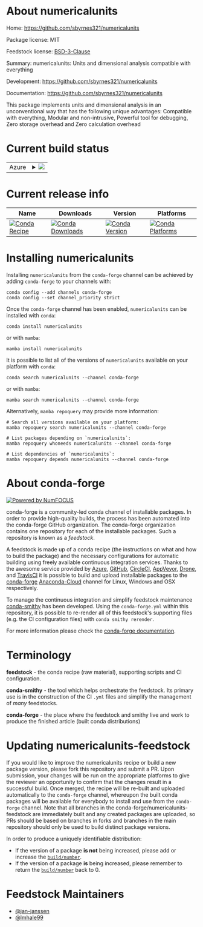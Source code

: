 About numericalunits
====================

Home: https://github.com/sbyrnes321/numericalunits

Package license: MIT

Feedstock license: [BSD-3-Clause](https://github.com/conda-forge/numericalunits-feedstock/blob/main/LICENSE.txt)

Summary: numericalunits: Units and dimensional analysis compatible with everything

Development: https://github.com/sbyrnes321/numericalunits

Documentation: https://github.com/sbyrnes321/numericalunits

This package implements units and dimensional analysis in an
unconventional way that has the following unique advantages:
Compatible with everything, Modular and non-intrusive,
Powerful tool for debugging, Zero storage overhead and
Zero calculation overhead


Current build status
====================


<table>
    
  <tr>
    <td>Azure</td>
    <td>
      <details>
        <summary>
          <a href="https://dev.azure.com/conda-forge/feedstock-builds/_build/latest?definitionId=8401&branchName=main">
            <img src="https://dev.azure.com/conda-forge/feedstock-builds/_apis/build/status/numericalunits-feedstock?branchName=main">
          </a>
        </summary>
        <table>
          <thead><tr><th>Variant</th><th>Status</th></tr></thead>
          <tbody><tr>
              <td>linux_64_python3.10.____cpython</td>
              <td>
                <a href="https://dev.azure.com/conda-forge/feedstock-builds/_build/latest?definitionId=8401&branchName=main">
                  <img src="https://dev.azure.com/conda-forge/feedstock-builds/_apis/build/status/numericalunits-feedstock?branchName=main&jobName=linux&configuration=linux_64_python3.10.____cpython" alt="variant">
                </a>
              </td>
            </tr><tr>
              <td>linux_64_python3.11.____cpython</td>
              <td>
                <a href="https://dev.azure.com/conda-forge/feedstock-builds/_build/latest?definitionId=8401&branchName=main">
                  <img src="https://dev.azure.com/conda-forge/feedstock-builds/_apis/build/status/numericalunits-feedstock?branchName=main&jobName=linux&configuration=linux_64_python3.11.____cpython" alt="variant">
                </a>
              </td>
            </tr><tr>
              <td>linux_64_python3.8.____73_pypy</td>
              <td>
                <a href="https://dev.azure.com/conda-forge/feedstock-builds/_build/latest?definitionId=8401&branchName=main">
                  <img src="https://dev.azure.com/conda-forge/feedstock-builds/_apis/build/status/numericalunits-feedstock?branchName=main&jobName=linux&configuration=linux_64_python3.8.____73_pypy" alt="variant">
                </a>
              </td>
            </tr><tr>
              <td>linux_64_python3.8.____cpython</td>
              <td>
                <a href="https://dev.azure.com/conda-forge/feedstock-builds/_build/latest?definitionId=8401&branchName=main">
                  <img src="https://dev.azure.com/conda-forge/feedstock-builds/_apis/build/status/numericalunits-feedstock?branchName=main&jobName=linux&configuration=linux_64_python3.8.____cpython" alt="variant">
                </a>
              </td>
            </tr><tr>
              <td>linux_64_python3.9.____73_pypy</td>
              <td>
                <a href="https://dev.azure.com/conda-forge/feedstock-builds/_build/latest?definitionId=8401&branchName=main">
                  <img src="https://dev.azure.com/conda-forge/feedstock-builds/_apis/build/status/numericalunits-feedstock?branchName=main&jobName=linux&configuration=linux_64_python3.9.____73_pypy" alt="variant">
                </a>
              </td>
            </tr><tr>
              <td>linux_64_python3.9.____cpython</td>
              <td>
                <a href="https://dev.azure.com/conda-forge/feedstock-builds/_build/latest?definitionId=8401&branchName=main">
                  <img src="https://dev.azure.com/conda-forge/feedstock-builds/_apis/build/status/numericalunits-feedstock?branchName=main&jobName=linux&configuration=linux_64_python3.9.____cpython" alt="variant">
                </a>
              </td>
            </tr><tr>
              <td>osx_64_python3.10.____cpython</td>
              <td>
                <a href="https://dev.azure.com/conda-forge/feedstock-builds/_build/latest?definitionId=8401&branchName=main">
                  <img src="https://dev.azure.com/conda-forge/feedstock-builds/_apis/build/status/numericalunits-feedstock?branchName=main&jobName=osx&configuration=osx_64_python3.10.____cpython" alt="variant">
                </a>
              </td>
            </tr><tr>
              <td>osx_64_python3.11.____cpython</td>
              <td>
                <a href="https://dev.azure.com/conda-forge/feedstock-builds/_build/latest?definitionId=8401&branchName=main">
                  <img src="https://dev.azure.com/conda-forge/feedstock-builds/_apis/build/status/numericalunits-feedstock?branchName=main&jobName=osx&configuration=osx_64_python3.11.____cpython" alt="variant">
                </a>
              </td>
            </tr><tr>
              <td>osx_64_python3.8.____73_pypy</td>
              <td>
                <a href="https://dev.azure.com/conda-forge/feedstock-builds/_build/latest?definitionId=8401&branchName=main">
                  <img src="https://dev.azure.com/conda-forge/feedstock-builds/_apis/build/status/numericalunits-feedstock?branchName=main&jobName=osx&configuration=osx_64_python3.8.____73_pypy" alt="variant">
                </a>
              </td>
            </tr><tr>
              <td>osx_64_python3.8.____cpython</td>
              <td>
                <a href="https://dev.azure.com/conda-forge/feedstock-builds/_build/latest?definitionId=8401&branchName=main">
                  <img src="https://dev.azure.com/conda-forge/feedstock-builds/_apis/build/status/numericalunits-feedstock?branchName=main&jobName=osx&configuration=osx_64_python3.8.____cpython" alt="variant">
                </a>
              </td>
            </tr><tr>
              <td>osx_64_python3.9.____73_pypy</td>
              <td>
                <a href="https://dev.azure.com/conda-forge/feedstock-builds/_build/latest?definitionId=8401&branchName=main">
                  <img src="https://dev.azure.com/conda-forge/feedstock-builds/_apis/build/status/numericalunits-feedstock?branchName=main&jobName=osx&configuration=osx_64_python3.9.____73_pypy" alt="variant">
                </a>
              </td>
            </tr><tr>
              <td>osx_64_python3.9.____cpython</td>
              <td>
                <a href="https://dev.azure.com/conda-forge/feedstock-builds/_build/latest?definitionId=8401&branchName=main">
                  <img src="https://dev.azure.com/conda-forge/feedstock-builds/_apis/build/status/numericalunits-feedstock?branchName=main&jobName=osx&configuration=osx_64_python3.9.____cpython" alt="variant">
                </a>
              </td>
            </tr><tr>
              <td>win_64_python3.10.____cpython</td>
              <td>
                <a href="https://dev.azure.com/conda-forge/feedstock-builds/_build/latest?definitionId=8401&branchName=main">
                  <img src="https://dev.azure.com/conda-forge/feedstock-builds/_apis/build/status/numericalunits-feedstock?branchName=main&jobName=win&configuration=win_64_python3.10.____cpython" alt="variant">
                </a>
              </td>
            </tr><tr>
              <td>win_64_python3.11.____cpython</td>
              <td>
                <a href="https://dev.azure.com/conda-forge/feedstock-builds/_build/latest?definitionId=8401&branchName=main">
                  <img src="https://dev.azure.com/conda-forge/feedstock-builds/_apis/build/status/numericalunits-feedstock?branchName=main&jobName=win&configuration=win_64_python3.11.____cpython" alt="variant">
                </a>
              </td>
            </tr><tr>
              <td>win_64_python3.8.____73_pypy</td>
              <td>
                <a href="https://dev.azure.com/conda-forge/feedstock-builds/_build/latest?definitionId=8401&branchName=main">
                  <img src="https://dev.azure.com/conda-forge/feedstock-builds/_apis/build/status/numericalunits-feedstock?branchName=main&jobName=win&configuration=win_64_python3.8.____73_pypy" alt="variant">
                </a>
              </td>
            </tr><tr>
              <td>win_64_python3.8.____cpython</td>
              <td>
                <a href="https://dev.azure.com/conda-forge/feedstock-builds/_build/latest?definitionId=8401&branchName=main">
                  <img src="https://dev.azure.com/conda-forge/feedstock-builds/_apis/build/status/numericalunits-feedstock?branchName=main&jobName=win&configuration=win_64_python3.8.____cpython" alt="variant">
                </a>
              </td>
            </tr><tr>
              <td>win_64_python3.9.____73_pypy</td>
              <td>
                <a href="https://dev.azure.com/conda-forge/feedstock-builds/_build/latest?definitionId=8401&branchName=main">
                  <img src="https://dev.azure.com/conda-forge/feedstock-builds/_apis/build/status/numericalunits-feedstock?branchName=main&jobName=win&configuration=win_64_python3.9.____73_pypy" alt="variant">
                </a>
              </td>
            </tr><tr>
              <td>win_64_python3.9.____cpython</td>
              <td>
                <a href="https://dev.azure.com/conda-forge/feedstock-builds/_build/latest?definitionId=8401&branchName=main">
                  <img src="https://dev.azure.com/conda-forge/feedstock-builds/_apis/build/status/numericalunits-feedstock?branchName=main&jobName=win&configuration=win_64_python3.9.____cpython" alt="variant">
                </a>
              </td>
            </tr>
          </tbody>
        </table>
      </details>
    </td>
  </tr>
</table>

Current release info
====================

| Name | Downloads | Version | Platforms |
| --- | --- | --- | --- |
| [![Conda Recipe](https://img.shields.io/badge/recipe-numericalunits-green.svg)](https://anaconda.org/conda-forge/numericalunits) | [![Conda Downloads](https://img.shields.io/conda/dn/conda-forge/numericalunits.svg)](https://anaconda.org/conda-forge/numericalunits) | [![Conda Version](https://img.shields.io/conda/vn/conda-forge/numericalunits.svg)](https://anaconda.org/conda-forge/numericalunits) | [![Conda Platforms](https://img.shields.io/conda/pn/conda-forge/numericalunits.svg)](https://anaconda.org/conda-forge/numericalunits) |

Installing numericalunits
=========================

Installing `numericalunits` from the `conda-forge` channel can be achieved by adding `conda-forge` to your channels with:

```
conda config --add channels conda-forge
conda config --set channel_priority strict
```

Once the `conda-forge` channel has been enabled, `numericalunits` can be installed with `conda`:

```
conda install numericalunits
```

or with `mamba`:

```
mamba install numericalunits
```

It is possible to list all of the versions of `numericalunits` available on your platform with `conda`:

```
conda search numericalunits --channel conda-forge
```

or with `mamba`:

```
mamba search numericalunits --channel conda-forge
```

Alternatively, `mamba repoquery` may provide more information:

```
# Search all versions available on your platform:
mamba repoquery search numericalunits --channel conda-forge

# List packages depending on `numericalunits`:
mamba repoquery whoneeds numericalunits --channel conda-forge

# List dependencies of `numericalunits`:
mamba repoquery depends numericalunits --channel conda-forge
```


About conda-forge
=================

[![Powered by
NumFOCUS](https://img.shields.io/badge/powered%20by-NumFOCUS-orange.svg?style=flat&colorA=E1523D&colorB=007D8A)](https://numfocus.org)

conda-forge is a community-led conda channel of installable packages.
In order to provide high-quality builds, the process has been automated into the
conda-forge GitHub organization. The conda-forge organization contains one repository
for each of the installable packages. Such a repository is known as a *feedstock*.

A feedstock is made up of a conda recipe (the instructions on what and how to build
the package) and the necessary configurations for automatic building using freely
available continuous integration services. Thanks to the awesome service provided by
[Azure](https://azure.microsoft.com/en-us/services/devops/), [GitHub](https://github.com/),
[CircleCI](https://circleci.com/), [AppVeyor](https://www.appveyor.com/),
[Drone](https://cloud.drone.io/welcome), and [TravisCI](https://travis-ci.com/)
it is possible to build and upload installable packages to the
[conda-forge](https://anaconda.org/conda-forge) [Anaconda-Cloud](https://anaconda.org/)
channel for Linux, Windows and OSX respectively.

To manage the continuous integration and simplify feedstock maintenance
[conda-smithy](https://github.com/conda-forge/conda-smithy) has been developed.
Using the ``conda-forge.yml`` within this repository, it is possible to re-render all of
this feedstock's supporting files (e.g. the CI configuration files) with ``conda smithy rerender``.

For more information please check the [conda-forge documentation](https://conda-forge.org/docs/).

Terminology
===========

**feedstock** - the conda recipe (raw material), supporting scripts and CI configuration.

**conda-smithy** - the tool which helps orchestrate the feedstock.
                   Its primary use is in the construction of the CI ``.yml`` files
                   and simplify the management of *many* feedstocks.

**conda-forge** - the place where the feedstock and smithy live and work to
                  produce the finished article (built conda distributions)


Updating numericalunits-feedstock
=================================

If you would like to improve the numericalunits recipe or build a new
package version, please fork this repository and submit a PR. Upon submission,
your changes will be run on the appropriate platforms to give the reviewer an
opportunity to confirm that the changes result in a successful build. Once
merged, the recipe will be re-built and uploaded automatically to the
`conda-forge` channel, whereupon the built conda packages will be available for
everybody to install and use from the `conda-forge` channel.
Note that all branches in the conda-forge/numericalunits-feedstock are
immediately built and any created packages are uploaded, so PRs should be based
on branches in forks and branches in the main repository should only be used to
build distinct package versions.

In order to produce a uniquely identifiable distribution:
 * If the version of a package **is not** being increased, please add or increase
   the [``build/number``](https://docs.conda.io/projects/conda-build/en/latest/resources/define-metadata.html#build-number-and-string).
 * If the version of a package **is** being increased, please remember to return
   the [``build/number``](https://docs.conda.io/projects/conda-build/en/latest/resources/define-metadata.html#build-number-and-string)
   back to 0.

Feedstock Maintainers
=====================

* [@jan-janssen](https://github.com/jan-janssen/)
* [@lmhale99](https://github.com/lmhale99/)

